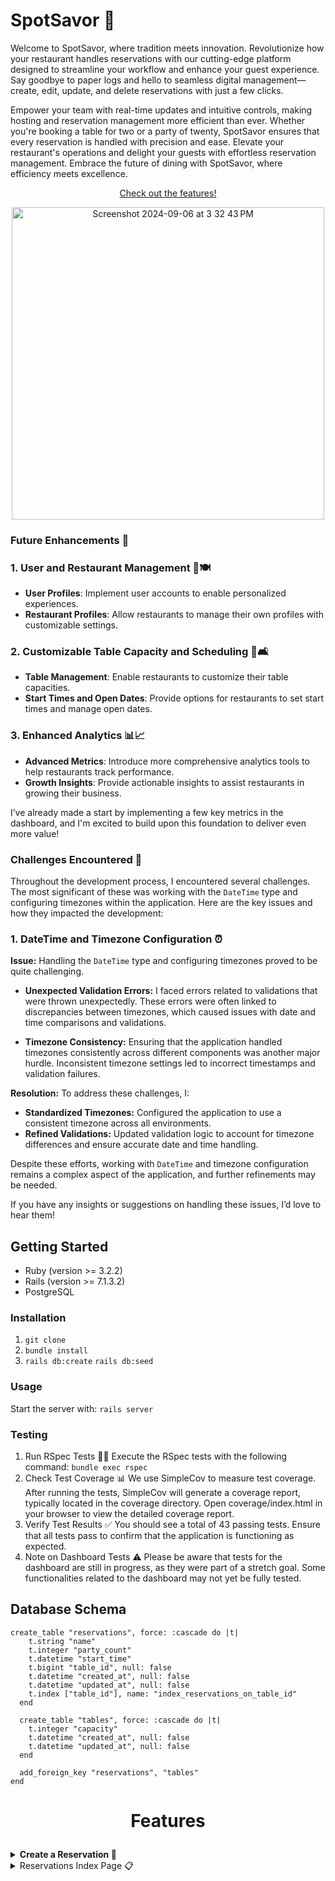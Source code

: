 # SpotSavor 🍴

Welcome to SpotSavor, where tradition meets innovation. Revolutionize how your restaurant handles reservations with our cutting-edge platform designed to streamline your workflow and enhance your guest experience. Say goodbye to paper logs and hello to seamless digital management—create, edit, update, and delete reservations with just a few clicks.

Empower your team with real-time updates and intuitive controls, making hosting and reservation management more efficient than ever. Whether you're booking a table for two or a party of twenty, SpotSavor ensures that every reservation is handled with precision and ease. Elevate your restaurant's operations and delight your guests with effortless reservation management. Embrace the future of dining with SpotSavor, where efficiency meets excellence.

<p align="center">
  <a href="#features">Check out the features!</a>
</p>
<p align="center">
<img width="500" alt="Screenshot 2024-09-06 at 3 32 43 PM" src="https://github.com/user-attachments/assets/b4d65b0f-f928-49f5-93c0-d732a6b230dc">
</p>

### Future Enhancements 🚀
### 1. User and Restaurant Management 👥🍽️
- **User Profiles**: Implement user accounts to enable personalized experiences.
- **Restaurant Profiles**: Allow restaurants to manage their own profiles with customizable settings.

### 2. Customizable Table Capacity and Scheduling 📅🛋️
- **Table Management**: Enable restaurants to customize their table capacities.
- **Start Times and Open Dates**: Provide options for restaurants to set start times and manage open dates.

### 3. Enhanced Analytics 📊📈
- **Advanced Metrics**: Introduce more comprehensive analytics tools to help restaurants track performance.
- **Growth Insights**: Provide actionable insights to assist restaurants in growing their business.

I’ve already made a start by implementing a few key metrics in the dashboard, and I'm excited to build upon this foundation to deliver even more value!

### Challenges Encountered 🚧

Throughout the development process, I encountered several challenges. The most significant of these was working with the `DateTime` type and configuring timezones within the application. Here are the key issues and how they impacted the development:

### 1. DateTime and Timezone Configuration ⏰

**Issue:** Handling the `DateTime` type and configuring timezones proved to be quite challenging. 

- **Unexpected Validation Errors:** I faced errors related to validations that were thrown unexpectedly. These errors were often linked to discrepancies between timezones, which caused issues with date and time comparisons and validations.

- **Timezone Consistency:** Ensuring that the application handled timezones consistently across different components was another major hurdle. Inconsistent timezone settings led to incorrect timestamps and validation failures.

**Resolution:** To address these challenges, I:
- **Standardized Timezones:** Configured the application to use a consistent timezone across all environments.
- **Refined Validations:** Updated validation logic to account for timezone differences and ensure accurate date and time handling.

Despite these efforts, working with `DateTime` and timezone configuration remains a complex aspect of the application, and further refinements may be needed.

If you have any insights or suggestions on handling these issues, I’d love to hear them!


## Getting Started
- Ruby (version >= 3.2.2)
- Rails (version >= 7.1.3.2)
- PostgreSQL
### Installation
1. `git clone`
2. `bundle install`
3. `rails db:create` `rails db:seed`
### Usage
Start the server with:
`rails server`
### Testing
1. Run RSpec Tests 🏃‍♂️ Execute the RSpec tests with the following command: `bundle exec rspec`
2. Check Test Coverage 📊 We use SimpleCov to measure test coverage. After running the tests, SimpleCov will generate a coverage report, typically located in the coverage directory. Open coverage/index.html in your browser to view the detailed coverage report.
3. Verify Test Results ✅ You should see a total of 43 passing tests. Ensure that all tests pass to confirm that the application is functioning as expected.
4. Note on Dashboard Tests ⚠️ Please be aware that tests for the dashboard are still in progress, as they were part of a stretch goal. Some functionalities related to the dashboard may not yet be fully tested.

## Database Schema
```
create_table "reservations", force: :cascade do |t|
    t.string "name"
    t.integer "party_count"
    t.datetime "start_time"
    t.bigint "table_id", null: false
    t.datetime "created_at", null: false
    t.datetime "updated_at", null: false
    t.index ["table_id"], name: "index_reservations_on_table_id"
  end

  create_table "tables", force: :cascade do |t|
    t.integer "capacity"
    t.datetime "created_at", null: false
    t.datetime "updated_at", null: false
  end

  add_foreign_key "reservations", "tables"
end
```


# <p align="center">Features</p>

<details>
  <summary style="font-size: 36 px; font-weight: bold;">Create a Reservation 📅</summary>
<p align="center">
  <img width="500" alt="Screenshot 2024-09-06 at 3 35 56 PM" src="https://github.com/user-attachments/assets/ffce80ff-7443-4b99-a7b0-a5f2f4b83243">
</p>

  The "Create a Reservation" feature allows users to book a reservation at any time, 24/7. Below is a detailed overview of how the feature works and the validations in place.

### Key Features

- **24/7 Booking**: Users can make reservations at any time, provided that certain conditions are met.
- **Real-Time Availability Check**: Reservations can be made as long as:
  - There is no existing reservation for the same time slot.
  - The reservation is not for a past date or less than an hour from the current time.
  - The party size does not exceed the table’s capacity.

### Form Requirements

To ensure a valid reservation, all fields in the form are required. If any field is left blank, users will receive a notification within the form indicating that the field is required. The fields typically include:

1. **Name**: The name of the person making the reservation.
2. **Date and Time**: The desired date and time for the reservation.
3. **Party Size**: The number of people in the party.
4. **Contact Information**: Email address or phone number for confirmation.

### Validation Rules

- **Existing Reservation Check**: The system checks for existing reservations for the specified date and time. Users will be informed if the chosen slot is already booked.
- **Past Date/Time Validation**: Reservations cannot be made for dates and times that have already passed or for times less than an hour from the current time.
- **Table Capacity Check**: The system verifies that the party size does not exceed the table's capacity. Users will receive an error if the party size is too large.
<p align="center">
  <img width="500" alt="Screenshot 2024-09-06 at 3 36 40 PM" src="https://github.com/user-attachments/assets/84135059-4380-4d1d-bd32-fd5768a9627e">
</p>

### Error Handling

- **Field Validation**: If any required field is not filled out, the form will display a notification indicating that the field is required.
- **Time and Capacity Errors**: Users will receive specific error messages if their reservation request fails due to existing reservations, past date/times, or exceeding table capacity.
<p align="center">
  <img width="500" alt="Screenshot 2024-09-06 at 3 37 29 PM" src="https://github.com/user-attachments/assets/3aceb4aa-a52f-4c15-b629-22b1d729d05b">
</p>

</details>

<details>
<summary> Reservations Index Page 📋</summary>
  <p align="center">
    <img width="500" alt="Screenshot 2024-09-06 at 3 35 31 PM" src="https://github.com/user-attachments/assets/f3ed68a5-cf0e-40e8-8471-524195bd90f9">
  </p>

The Reservations Index Page provides an overview of all reservations and offers various functionalities for managing them. Here’s a detailed description of the page features and interactions:

### Page Layout and Features

1. **Reservations List** 🗒️
   - **All Reservations Displayed**: The page lists all reservations with their relevant attributes, such as name, date, time, and party size.
   - **Sorted by Create Date**: Reservations are sorted from the earliest create date to the oldest create date, ensuring a chronological view of reservations.

2. **Reservation Details and Navigation** 🔗
   - **Reservation Name Link**: Each reservation entry displays the name of the person who made the reservation. This name is a clickable link that directs users to the reservation’s show page, where they can view more detailed information.

3. **Action Icons** ✏️🗑️
   - **Edit Icon**: On the right side of each reservation, there is an edit icon that allows users to modify the reservation details.
   - **Delete Icon**: Next to the edit icon is a trash icon. Clicking this icon activates a confirmation modal asking users to confirm the deletion of the reservation.

4. **Delete Confirmation Modal** ⚠️
   - **Confirmation Prompt**: When the delete icon is clicked, a modal window appears, prompting the user to confirm their intention to delete the reservation. This helps prevent accidental deletions.
  
<p align="center">
  <img width="500" alt="Screenshot 2024-09-06 at 3 37 52 PM" src="https://github.com/user-attachments/assets/7da0cf23-2dd9-4e4d-b3f7-a41d37ca3892">
</p>

5. **Total Reservations** 📊
   - **Count Display**: The total number of reservations is displayed at the top or bottom of the page, providing users with an overview of the current reservation volume.

6. **Call-to-Action** ✨
   - **Create Reservation Button**: A prominent call-to-action button is available on the page, encouraging users to create a new reservation. This button is typically located at the top or bottom of the page for easy access.

</details>

